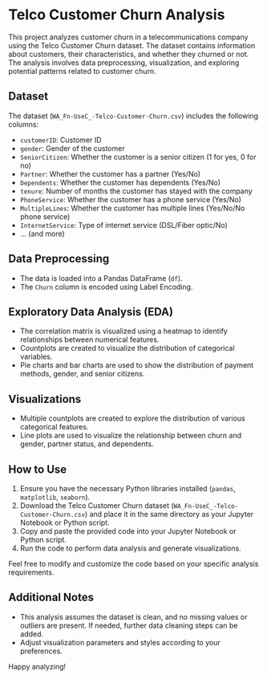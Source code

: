 # Telco Customer Churn Analysis

This project analyzes customer churn in a telecommunications company using the Telco Customer Churn dataset. The dataset contains information about customers, their characteristics, and whether they churned or not. The analysis involves data preprocessing, visualization, and exploring potential patterns related to customer churn.

## Dataset

The dataset (`WA_Fn-UseC_-Telco-Customer-Churn.csv`) includes the following columns:

- `customerID`: Customer ID
- `gender`: Gender of the customer
- `SeniorCitizen`: Whether the customer is a senior citizen (1 for yes, 0 for no)
- `Partner`: Whether the customer has a partner (Yes/No)
- `Dependents`: Whether the customer has dependents (Yes/No)
- `tenure`: Number of months the customer has stayed with the company
- `PhoneService`: Whether the customer has a phone service (Yes/No)
- `MultipleLines`: Whether the customer has multiple lines (Yes/No/No phone service)
- `InternetService`: Type of internet service (DSL/Fiber optic/No)
- ... (and more)

## Data Preprocessing

- The data is loaded into a Pandas DataFrame (`df`).
- The `Churn` column is encoded using Label Encoding.
  
## Exploratory Data Analysis (EDA)

- The correlation matrix is visualized using a heatmap to identify relationships between numerical features.
- Countplots are created to visualize the distribution of categorical variables.
- Pie charts and bar charts are used to show the distribution of payment methods, gender, and senior citizens.

## Visualizations

- Multiple countplots are created to explore the distribution of various categorical features.
- Line plots are used to visualize the relationship between churn and gender, partner status, and dependents.

## How to Use

1. Ensure you have the necessary Python libraries installed (`pandas`, `matplotlib`, `seaborn`).
2. Download the Telco Customer Churn dataset (`WA_Fn-UseC_-Telco-Customer-Churn.csv`) and place it in the same directory as your Jupyter Notebook or Python script.
3. Copy and paste the provided code into your Jupyter Notebook or Python script.
4. Run the code to perform data analysis and generate visualizations.

Feel free to modify and customize the code based on your specific analysis requirements.

## Additional Notes

- This analysis assumes the dataset is clean, and no missing values or outliers are present. If needed, further data cleaning steps can be added.
- Adjust visualization parameters and styles according to your preferences.

Happy analyzing!
